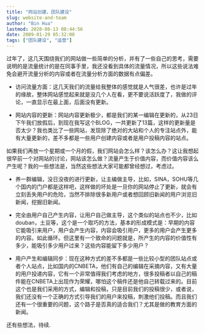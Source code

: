 ```yaml
---
title: "网站创建，团队建设"
slug: website-and-team
author: "Bin Hua"
lastmod: 2020-08-13 08:44:56
date: 2009-01-29 05:32:00
tags: ["团队建设", "运营"]
---
```


过年了，这几天围绕我们的网站做一些简单的分析，并有了一些自己的思考，需要说明的是流量统计的是在同事手里，我还没看到具体的流量情况，所以这些说法难免会避开流量分析的内容或者在流量分析方面的数据有点偏差。

- 访问流量方面：这几天我们的流量给我整体的感觉就是人气很差，也许是过年的缘故，整体网站感觉起来就是没几个人在看，更不要说活跃度了，我做的评论，一直显示在最上面，后面没有更新。

- 网站内容的更新：网站内容更新极少，都是我们的某一编辑在更新的，从23日下午我们放假后，到现在我写这个BLOG，一共更新了13篇，这样的更新量是否太少？我也类比了一些网站，发现除了绝对的大站和个人的专注站点外，能有大量更新的，差不多都是一些用户创建内容或者是用户投稿内容的站点。 

如果我们再放一个星期或一个月的假，我们网站会怎么样？该怎么办？这让我想起很早前一个对网站的讨论，网站该怎么做？流量产生于价值内容，而价值内容该么产生呢？我的一些想法是，当然这些想法大家可能都曾经想过，考虑过。

- 养一群编辑，没日没夜的进行更新，让主编做主导，比如，SINA，SOHU等几个国内的门户都是这样吧，这样做的坏处是一旦你的网站停止了更新，就会有立刻丢失用户的危险，当然不排除很多新用户或者想回顾旧新闻的用户浏览旧新闻，挖掘旧新闻。

- 完全由用户自己产生内容，让用户自己做主导，这个类似的站点也不少，比如 douban，土豆等，这个是一个取巧的方法，基本的形成模式是：早期的内容它能吸引来用户，用户会产生内容，内容会吸引用户，更多的用户会产生更多的内容。如此循环。但这里有一个致命的问题就是，所产生的内容的价值性有多少，能吸引多少用户过来？这些内容能留下多少用户？

- 用户产生和编辑同步：现在这种方式的差不多都是一些比较小型的团队站点或者个人站点，比如国内的CNBETA，他们有自己的编辑在采摘内容，又有大量的用户投递内容，它有一个非常值得我们考虑的地方，很多投稿者以自己的稿件能在CNBETA上出现作为荣耀，哪怕这个稿件还是他自己转载过来的。目前这个也是我们采用的方式，编辑和投稿，只是目前我们的投稿很少，或者说，我们还没有一个正确的方式引导我们的用户来投稿，刺激他们投稿。而且我们还有一个很重要的问题，这个路子是否真的适合我们？尤其是做的教育方面的新闻。 

还有些想法，待续.
